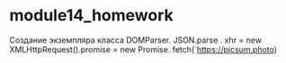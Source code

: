 # module14_homework
Cоздание экземпляра класса DOMParser. JSON.parse . xhr = new XMLHttpRequest().promise = new Promise. fetch(`https://picsum.photo)
